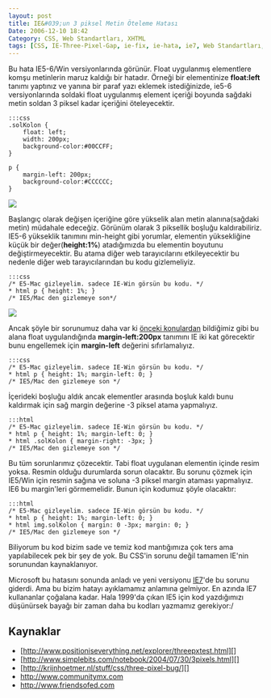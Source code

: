 ```yaml
---
layout: post
title: IE&#039;un 3 piksel Metin Öteleme Hatası
Date: 2006-12-10 18:42
Category: CSS, Web Standartları, XHTML
tags: [CSS, IE-Three-Pixel-Gap, ie-fix, ie-hata, ie7, Web Standartları, XHTML]
---
```


Bu hata IE5-6/Win versiyonlarında görünür. Float uygulanmış elementlere
komşu metinlerin maruz kaldığı bir hatadır. Örneği bir elementinize
**float:left** tanımı yaptınız ve yanına bir paraf yazı eklemek
istediğinizde, ie5-6 versiyonlarında soldaki float uygulanmış element
içeriği boyunda sağdaki metin soldan 3 piksel kadar içeriğini
öteleyecektir.

	:::css
	.solKolon {
		float: left;
		width: 200px;
		background-color:#00CCFF;
	}

	p {
		margin-left: 200px;
		background-color:#CCCCCC;
	}


![][100]

Başlangıç olarak değişen içeriğine göre yükselik alan metin
alanına(sağdaki metin) müdahale edeceğiz. Görünüm olarak 3 piksellik
boşluğu kaldırabiliriz. IE5-6 yükseklik tanımını min-height gibi
yorumlar, elementin yüksekliğine küçük bir değer(**height:1%**)
atadığımızda bu elementin boyutunu değiştirmeyecektir. Bu atama diğer
web tarayıcılarını etkileyecektir bu nedenle diğer web tarayıcılarından
bu kodu gizlemeliyiz.

	:::css
	/* E5-Mac gizleyelim. sadece IE-Win görsün bu kodu. */
	* html p { height: 1%; }
	/* IE5/Mac den gizlemeye son*/

![][1]

Ancak şöyle bir sorunumuz daha var ki [önceki konulardan][] bildiğimiz
gibi bu alana float uygulandığında **margin-left:200px** tanımını IE iki
kat görecektir bunu engellemek için **margin-left** değerini
sıfırlamalıyız.

	:::css
	/* E5-Mac gizleyelim. sadece IE-Win görsün bu kodu. */
	* html p { height: 1%; margin-left: 0; }
	/* IE5/Mac den gizlemeye son */

İçerideki boşluğu aldık ancak elementler arasında boşluk kaldı bunu
kaldırmak için sağ margin değerine -3 piksel atama yapmalıyız.

	:::html
	/* E5-Mac gizleyelim. sadece IE-Win görsün bu kodu. */
	* html p { height: 1%; margin-left: 0; }
	* html .solKolon { margin-right: -3px; }
	/* IE5/Mac den gizlemeye son */


Bu tüm sorunlarımız çözecektir. Tabi float uygulanan elementin içinde
resim yoksa. Resmin olduğu durumlarda sorun olacaktır. Bu sorunu çözmek
için IE5/Win için resmin sağına ve soluna -3 piksel margin ataması
yapmalıyız. IE6 bu margin'leri görmemelidir. Bunun için kodumuz şöyle
olacaktır:

	:::html
	/* E5-Mac gizleyelim. sadece IE-Win görsün bu kodu. */
	* html p { height: 1%; margin-left: 0; }
	* html img.solKolon { margin: 0 -3px; margin: 0; }
	/* IE5/Mac den gizlemeye son */

Biliyorum bu kod bizim sade ve temiz kod mantığımıza çok ters ama
yapılabilecek pek bir şey de yok. Bu CSS'in sorunu değil tamamen IE'nin
sorunundan kaynaklanıyor.

Microsoft bu hatasını sonunda anladı ve yeni versiyonu [IE7][]'de bu
sorunu giderdi. Ama bu bizim hatayı ayıklamamız anlamına gelmiyor. En
azında IE7 kullananlar çoğalana kadar. Hala 1999'da çıkan IE5 için kod
yazdığımızı düşünürsek bayağı bir zaman daha bu kodları yazmamız
gerekiyor:/

## Kaynaklar

-   [http://www.positioniseverything.net/explorer/threepxtest.html][]
-   [http://www.simplebits.com/notebook/2004/07/30/3pixels.html][]
-   [http://krijnhoetmer.nl/stuff/css/three-pixel-bug/][]
-   http://www.communitymx.com
-   http://www.friendsofed.com


  [100]: /dokumanlar/3piksel_sorunu.gif
  [1]: /dokumanlar/3piksel_sorunu2.gif
  [önceki konulardan]: http://fatihhayrioglu.com/ieda-ikikat-gorulen-margin-problemi-ve-cozumu/
  [IE7]: http://fatihhayrioglu.com/internet-explorer-7-ve-css/
  [http://www.positioniseverything.net/explorer/threepxtest.html]: http://www.positioniseverything.net/explorer/threepxtest.html
  [http://www.simplebits.com/notebook/2004/07/30/3pixels.html]: http://www.simplebits.com/notebook/2004/07/30/3pixels.html
  [http://krijnhoetmer.nl/stuff/css/three-pixel-bug/]: http://krijnhoetmer.nl/stuff/css/three-pixel-bug/
